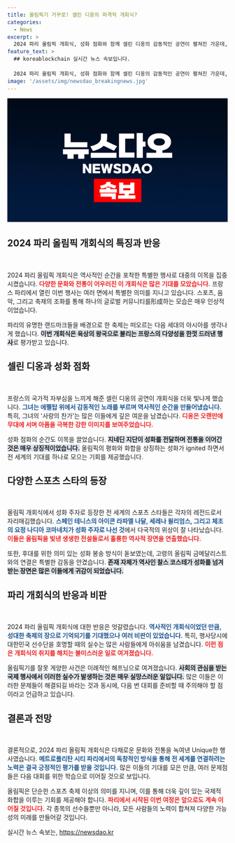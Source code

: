 ```yaml
---
title: 올림픽기 거꾸로! 셀린 디옹의 파격적 개회식?
categories:
  - News
excerpt: >
  2024 파리 올림픽 개회식, 성화 점화와 함께 셀린 디옹의 감동적인 공연이 펼쳐진 가운데, 야외 최초 개최의 순간에서 올림픽기 계양 실수와 폭우로 예상치 못한 해프닝이 발생해 눈길을 끌었다! 클릭해 자세한 이야기를 확인하세요!
feature_text: >
  ## koreablockchain 실시간 뉴스 속보입니다.

  2024 파리 올림픽 개회식, 성화 점화와 함께 셀린 디옹의 감동적인 공연이 펼쳐진 가운데, 야외 최초 개최의 순간에서 올림픽기 계양 실수와 폭우로 예상치 못한 해프닝이 발생해 눈길을 끌었다! 클릭해 자세한 이야기를 확인하세요!
image: '/assets/img/newsdao_breakingnews.jpg'
---
```


<p><img src="/assets/img/newsdao_breakingnews.jpg" alt="koreablockchain 속보" /></p>

<h2 data-ke-size="size26">2024 파리 올림픽 개회식의 특징과 반응</h2>

<p data-ke-size="size16">&nbsp;</p>

<p>2024 파리 올림픽 개회식은 역사적인 순간을 포착한 특별한 행사로 대중의 이목을 집중시켰습니다. <b><span style="color: #ee2323;">다양한 문화와 전통이 어우러진 이 개회식은 많은 기대를 모았습니다.</span></b> 프랑스 파리에서 열린 이번 행사는 여러 면에서 특별한 의미를 지니고 있습니다. 스포츠, 음악, 그리고 축제의 조화를 통해 하나의 글로벌 커뮤니티를形成하는 모습은 매우 인상적이었습니다. </p>

<p>파리의 유명한 랜드마크들을 배경으로 한 축제는 떠오르는 다음 세대의 아시아를 생각나게 했습니다. <b><span style="background-color: #21538527;">이번 개회식은 육상의 왕국으로 불리는 프랑스의 다양성을 한껏 드러낸 행사</span></b>로 평가받고 있습니다. </p>

<h2 data-ke-size="size26">셀린 디옹과 성화 점화</h2>

<p data-ke-size="size16">&nbsp;</p>

<p>프랑스의 국가적 자부심을 느끼게 해준 셀린 디옹의 공연이 개회식을 더욱 빛나게 했습니다. <b><span style="color: #1a5490;">그녀는 에펠탑 위에서 감동적인 노래를 부르며 역사적인 순간을 만들어냈습니다.</span></b> 특히, 그녀의 '사랑의 찬가'는 많은 이들에게 깊은 여운을 남겼습니다. <b><span style="color: #ee2323;">디옹은 오랜만에 무대에 서며 아픔을 극복한 강한 이미지를 보여주었습니다.</span></b> </p>

<p>성화 점화의 순간도 이목을 끌었습니다. <b><span style="background-color: #21538527;">지네딘 지단이 성화를 전달하며 전통을 이어간 것은 매우 상징적이었습니다.</span></b> 올림픽의 평화와 화합을 상징하는 성화가 ignited 하면서 전 세계의 기대를 하나로 모으는 기회를 제공했습니다. </p>

<h2 data-ke-size="size26">다양한 스포츠 스타의 등장</h2>

<p data-ke-size="size16">&nbsp;</p>

<p>올림픽 개회식에서 성화 주자로 등장한 전 세계의 스포츠 스타들은 각자의 레전드로서 자리매김했습니다. <b><span style="color: #1a5490;">스페인 테니스의 아이콘 라파엘 나달, 세레나 윌리엄스, 그리고 체조의 요정 나디아 코마네치가 성화 주자로 나선 것</span></b>에서 다국적의 위상이 잘 나타났습니다. <b><span style="color: #ee2323;">이들은 올림픽을 빛낸 생생한 전설들로서 훌륭한 역사적 장면을 연출했습니다.</span></b> </p>

<p>또한, 후대를 위한 의미 있는 성화 봉송 방식이 돋보였는데, 고령의 올림픽 금메달리스트와의 연결은 특별한 감동을 안겼습니다. <b><span style="background-color: #21538527;">존재 자체가 역사인 찰스 코스테가 성화를 넘겨받는 장면은 많은 이들에게 귀감이 되었습니다.</span></b> </p>

<h2 data-ke-size="size26">파리 개회식의 반응과 비판</h2>

<p data-ke-size="size16">&nbsp;</p>

<p>2024 파리 올림픽 개회식에 대한 반응은 엇갈렸습니다. <b><span style="color: #1a5490;">역사적인 개회식이었던 만큼, 성대한 축제의 장으로 기억되기를 기대했으나 여러 비판이 있었습니다.</span></b> 특히, 행사당시에 대한민국 선수단을 호명할 때의 실수는 많은 사람들에게 아쉬움을 남겼습니다. <b><span style="color: #ee2323;">이런 점은 개회식의 취지를 해치는 불미스러운 일로 여겨졌습니다.</span></b> </p>

<p>올림픽기를 잘못 게양한 사건은 이례적인 해프닝으로 여겨졌습니다. <b><span style="background-color: #21538527;">사회의 관심을 받는 국제 행사에서 이러한 실수가 발생하는 것은 매우 실망스러운 일입니다.</span></b> 많은 이들은 이러한 문제들이 해결되길 바라는 것과 동시에, 다음 번 대회를 준비할 때 주의해야 할 점이라고 언급하고 있습니다. </p>

<h2 data-ke-size="size26">결론과 전망</h2>

<p data-ke-size="size16">&nbsp;</p>

<p>결론적으로, 2024 파리 올림픽 개회식은 다채로운 문화와 전통을 녹여낸 Unique한 행사였습니다. <b><span style="color: #1a5490;">메트로폴리탄 시티 파리에서의 독창적인 방식을 통해 전 세계를 연결하려는 노력은 결국 긍정적인 평가를 받을 것입니다.</span></b> 많은 이들의 기대를 모은 만큼, 여러 문제점들은 다음 대회를 위한 학습으로 이어질 것으로 보입니다. </p>

<p>올림픽은 단순한 스포츠 축제 이상의 의미를 지니며, 이를 통해 더욱 깊이 있는 국제적 화합을 이루는 기회를 제공해야 합니다. <b><span style="color: #ee2323;">파리에서 시작된 이번 여정은 앞으로도 계속 이어질 것입니다.</span></b>  각 종목의 선수들뿐만 아니라, 모든 사람들의 노력이 합쳐져 다양한 가능성의 미래를 만들어갈 것입니다.</p>
실시간 뉴스 속보는, <a href="https://newsdao.kr" rel="dofollow">https://newsdao.kr</a>


